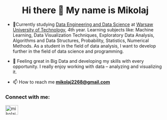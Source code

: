 <h1 align="center">Hi there 👋 My name is Mikolaj</h1>


- 🔭Currently studying [Data Engineering and Data Science](https://ww2.mini.pw.edu.pl/studia/inzynierskie-i-licencjackie/inzynieria-i-analiza-danych/) at [Warsaw University of Technology](https://www.pw.edu.pl/), 4th year. Learning subjects like: Machine Learning, Data Visualization Techniques, Exploratory Data Analysis, Algorithms and Data Structures, Probability, Statistics, Numerical Methods. As a student in the field of data analysis, I want to develop further in the field of data science and programming. 

- 🤝 Feeling great in Big Data and developing my skills with every opportunity. I really enjoy working with data – analyzing and visualizing it.   

- 📫 How to reach me **mikolaj2268@gmail.com**

<h3 align="left">Connect with me:</h3>
<p align="left">
<a href="https://linkedin.com/in/mikolaj-mroz" target="blank"><img align="center" src="https://raw.githubusercontent.com/rahuldkjain/github-profile-readme-generator/master/src/images/icons/Social/linked-in-alt.svg" alt="mikolaj-mroz" height="30" width="40" /></a>
</p>






